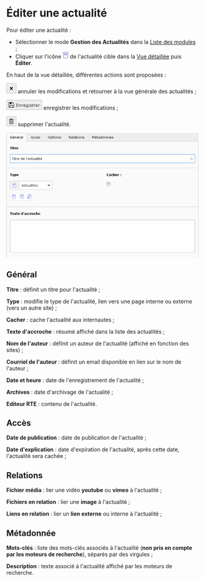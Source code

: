 # Éditer une actualité

Pour éditer une actualité :

* Sélectionner le mode **Gestion des Actualités** dans la [Liste des modules](../premiere-main/se-reperer-dans-le-backend.md) ;
* Cliquer sur l'icône ![](../.gitbook/assets/icone_actu.png) de l'actualité cible dans la [Vue détaillée](../premiere-main/se-reperer-dans-le-backend.md) puis **Éditer**.

En haut de la vue détaillée, différentes actions sont proposées :

![](../.gitbook/assets/btn_page_cancel.png-1.png) annuler les modifications et retourner à la vue générale des actualités ;

![](../.gitbook/assets/btn_page_save.png) enregistrer les modifications ;

![](../.gitbook/assets/btn_page_remove.png) supprimer l'actualité.

![](../.gitbook/assets/add_actu_detail.png)

## Général

**Titre** : définit un titre pour l'actualité ;

**Type** : modifie le type de l'actualité, lien vers une page interne ou externe \(vers un autre site\) ;

**Cacher** : cache l'actualité aux internautes ;

**Texte d'accroche** : résumé affiché dans la liste des actualités ;

**Nom de l'auteur** : définit un auteur de l'actualité \(affiché en fonction des sites\) ;

**Courriel de l'auteur** : définit un email disponible en lien sur le nom de l'auteur ;

**Date et heure** : date de l'enregistrement de l'actualité ;

**Archives** : date d'archivage de l'actualité ;

**Editeur RTE** : contenu de l'actualité.

## Accès

**Date de publication** : date de publication de l'actualité ;

**Date d'explication** : date d'expiration de l'actualité, après cette date, l'actualité sera cachée ;

## Relations

**Fichier média** : lier une vidéo **youtube** ou **vimeo** à l'actualité ;

**Fichiers en relation** : lier une **image** à l'actualité ;

**Liens en relation** : lier un **lien externe** ou interne à l'actualité ;

## Métadonnée

**Mots-clés** : liste des mots-clés associés à l'actualité \(**non pris en compte par les moteurs de recherche**\), séparés par des virgules ;

**Description** : texte associé à l'actualité affiché par les moteurs de recherche.

